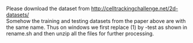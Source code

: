 Please download the dataset from http://celltrackingchallenge.net/2d-datasets/  
Somehow the training and testing datasets from the paper above are with the same name. Thus on windows we first replace (1) by -test as shown in rename.sh and then unzip all the files for further processing.